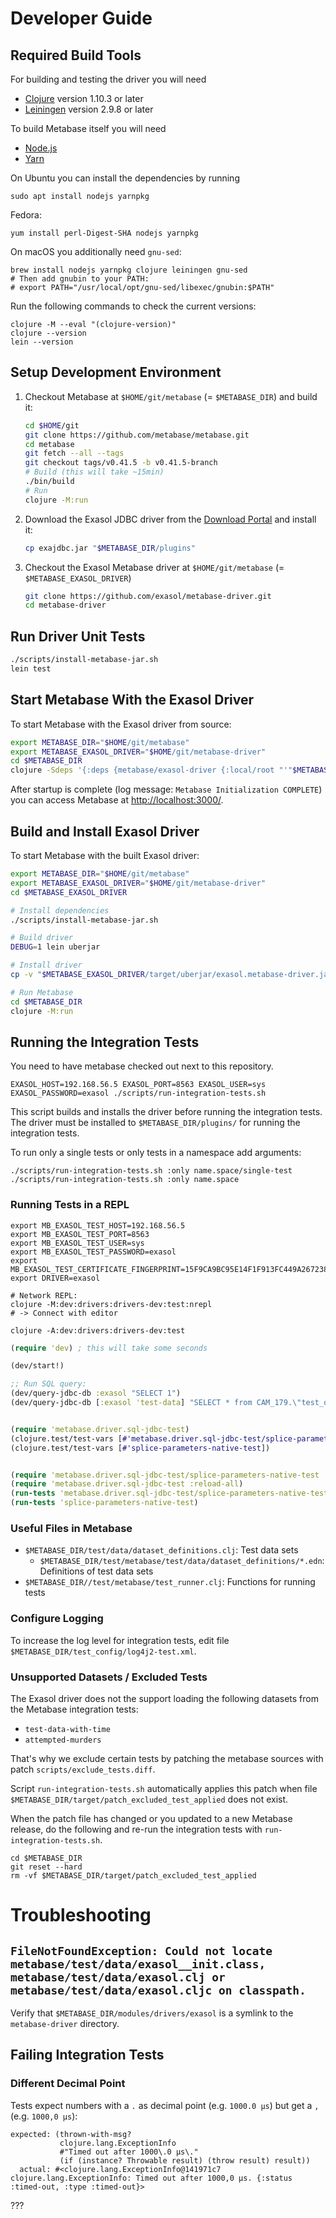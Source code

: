 # Developer Guide

## Required Build Tools

For building and testing the driver you will need
* [Clojure](https://clojure.org/) version 1.10.3 or later
* [Leiningen](https://leiningen.org/) version 2.9.8 or later

To build Metabase itself you will need
* [Node.js](https://nodejs.org/en/)
* [Yarn](https://yarnpkg.com/)

On Ubuntu you can install the dependencies by running

```shell
sudo apt install nodejs yarnpkg
```

Fedora:

```shell
yum install perl-Digest-SHA nodejs yarnpkg
```

On macOS you additionally need `gnu-sed`:

```shell
brew install nodejs yarnpkg clojure leiningen gnu-sed
# Then add gnubin to your PATH:
# export PATH="/usr/local/opt/gnu-sed/libexec/gnubin:$PATH"
```

Run the following commands to check the current versions:

```shell
clojure -M --eval "(clojure-version)"
clojure --version
lein --version
```

## Setup Development Environment

1. Checkout Metabase at `$HOME/git/metabase` (= `$METABASE_DIR`) and build it:

    ```bash
    cd $HOME/git
    git clone https://github.com/metabase/metabase.git
    cd metabase
    git fetch --all --tags
    git checkout tags/v0.41.5 -b v0.41.5-branch
    # Build (this will take ~15min)
    ./bin/build
    # Run
    clojure -M:run
    ```

2. Download the Exasol JDBC driver from the [Download Portal](https://www.exasol.com/portal/display/DOWNLOAD/) and install it:

    ```bash
    cp exajdbc.jar "$METABASE_DIR/plugins"
    ```

3. Checkout the Exasol Metabase driver at `$HOME/git/metabase` (= `$METABASE_EXASOL_DRIVER`)

    ```bash
    git clone https://github.com/exasol/metabase-driver.git
    cd metabase-driver
    ```

## Run Driver Unit Tests

```bash
./scripts/install-metabase-jar.sh
lein test
```

## Start Metabase With the Exasol Driver

To start Metabase with the Exasol driver from source:

```bash
export METABASE_DIR="$HOME/git/metabase"
export METABASE_EXASOL_DRIVER="$HOME/git/metabase-driver"
cd $METABASE_DIR
clojure -Sdeps '{:deps {metabase/exasol-driver {:local/root "'"$METABASE_EXASOL_DRIVER"'"}}}' -J-Dmb.dev.additional.driver.manifest.paths=$METABASE_EXASOL_DRIVER/resources/metabase-plugin.yaml -M:run
```

<!-- markdown-link-check-disable-next-line -->
After startup is complete (log message: `Metabase Initialization COMPLETE`) you can access Metabase at [http://localhost:3000/](http://localhost:3000/).

## Build and Install Exasol Driver

To start Metabase with the built Exasol driver:

```bash
export METABASE_DIR="$HOME/git/metabase"
export METABASE_EXASOL_DRIVER="$HOME/git/metabase-driver"
cd $METABASE_EXASOL_DRIVER

# Install dependencies
./scripts/install-metabase-jar.sh

# Build driver
DEBUG=1 lein uberjar

# Install driver
cp -v "$METABASE_EXASOL_DRIVER/target/uberjar/exasol.metabase-driver.jar" "$METABASE_DIR/plugins/"

# Run Metabase
cd $METABASE_DIR
clojure -M:run
```

## Running the Integration Tests

You need to have metabase checked out next to this repository.

```shell
EXASOL_HOST=192.168.56.5 EXASOL_PORT=8563 EXASOL_USER=sys EXASOL_PASSWORD=exasol ./scripts/run-integration-tests.sh
```

This script builds and installs the driver before running the integration tests. The driver must be installed to `$METABASE_DIR/plugins/` for running the integration tests.

To run only a single tests or only tests in a namespace add arguments:

```shell
./scripts/run-integration-tests.sh :only name.space/single-test
./scripts/run-integration-tests.sh :only name.space
```

### Running Tests in a REPL

```shell
export MB_EXASOL_TEST_HOST=192.168.56.5
export MB_EXASOL_TEST_PORT=8563
export MB_EXASOL_TEST_USER=sys
export MB_EXASOL_TEST_PASSWORD=exasol
export MB_EXASOL_TEST_CERTIFICATE_FINGERPRINT=15F9CA9BC95E14F1F913FC449A26723841C118CFB644957866ABB73C1399A7FF
export DRIVER=exasol

# Network REPL:
clojure -M:dev:drivers:drivers-dev:test:nrepl
# -> Connect with editor

clojure -A:dev:drivers:drivers-dev:test
```

```clojure
(require 'dev) ; this will take some seconds

(dev/start!)

;; Run SQL query:
(dev/query-jdbc-db :exasol "SELECT 1")
(dev/query-jdbc-db [:exasol 'test-data] "SELECT * from CAM_179.\"test_data_users\"")


(require 'metabase.driver.sql-jdbc-test)
(clojure.test/test-vars [#'metabase.driver.sql-jdbc-test/splice-parameters-native-test])
(clojure.test/test-vars [#'splice-parameters-native-test])


(require 'metabase.driver.sql-jdbc-test/splice-parameters-native-test :reload-all)
(require 'metabase.driver.sql-jdbc-test :reload-all)
(run-tests 'metabase.driver.sql-jdbc-test/splice-parameters-native-test)
(run-tests 'splice-parameters-native-test)
```

### Useful Files in Metabase

* `$METABASE_DIR/test/data/dataset_definitions.clj`: Test data sets
  * `$METABASE_DIR/test/metabase/test/data/dataset_definitions/*.edn`: Definitions of test data sets
* `$METABASE_DIR//test/metabase/test_runner.clj`: Functions for running tests


### Configure Logging

To increase the log level for integration tests, edit file `$METABASE_DIR/test_config/log4j2-test.xml`.

### Unsupported Datasets / Excluded Tests

The Exasol driver does not the support loading the following datasets from the Metabase integration tests:

* `test-data-with-time`
* `attempted-murders`

That's why we exclude certain tests by patching the metabase sources with patch `scripts/exclude_tests.diff`.

Script `run-integration-tests.sh` automatically applies this patch when file `$METABASE_DIR/target/patch_excluded_test_applied` does not exist.

When the patch file has changed or you updated to a new Metabase release, do the following and re-run the integration tests with `run-integration-tests.sh`.

```shell
cd $METABASE_DIR
git reset --hard
rm -vf $METABASE_DIR/target/patch_excluded_test_applied
```

# Troubleshooting

## `FileNotFoundException: Could not locate metabase/test/data/exasol__init.class, metabase/test/data/exasol.clj or metabase/test/data/exasol.cljc on classpath.`

Verify that `$METABASE_DIR/modules/drivers/exasol` is a symlink to the `metabase-driver` directory.

## Failing Integration Tests

### Different Decimal Point

Tests expect numbers with a `.` as decimal point (e.g. `1000.0 µs`) but get a `,` (e.g. `1000,0 µs`):

```
expected: (thrown-with-msg?
           clojure.lang.ExceptionInfo
           #"Timed out after 1000\.0 µs\."
           (if (instance? Throwable result) (throw result) result))
  actual: #<clojure.lang.ExceptionInfo@141971c7 clojure.lang.ExceptionInfo: Timed out after 1000,0 µs. {:status :timed-out, :type :timed-out}>
```

???
